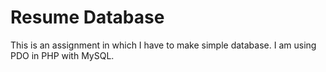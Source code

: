 # Resume Database
 This is an assignment in which I have to make simple database. I am using PDO in PHP with MySQL.
